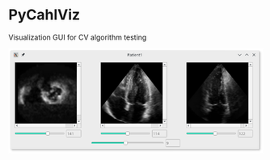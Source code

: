 # PyCahlViz
Visualization GUI for CV algorithm testing

![Screenshot](Screenshot.png?raw=true "Screenshot")
